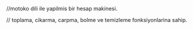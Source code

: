//motoko dili ile yapilmis bir hesap makinesi.

// toplama, cikarma, carpma, bolme ve temizleme fonksiyonlarina sahip.
